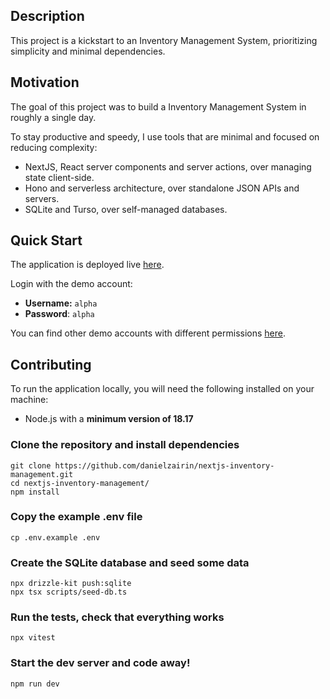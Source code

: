 ## Description

This project is a kickstart to an Inventory Management System, prioritizing simplicity and minimal dependencies.
## Motivation

The goal of this project was to build a Inventory Management System in roughly a single day.

To stay productive and speedy, I use tools that are minimal and focused on reducing complexity:

- NextJS, React server components and server actions, over managing state client-side.
- Hono and serverless architecture, over standalone JSON APIs and servers.
- SQLite and Turso, over self-managed databases.

## Quick Start

The application is deployed live [here](https://nextjs-inventory-management.vercel.app/auth/login).

Login with the demo account:

- **Username:** `alpha`
- **Password**: `alpha`

You can find other demo accounts with different permissions [here](https://nextjs-inventory-management.vercel.app/demo-accounts).

## Contributing

To run the application locally, you will need the following installed on your machine:

- Node.js with a **minimum version of 18.17**

### Clone the repository and install dependencies

```
git clone https://github.com/danielzairin/nextjs-inventory-management.git
cd nextjs-inventory-management/
npm install
```

### Copy the example .env file

```
cp .env.example .env
```

### Create the SQLite database and seed some data

```
npx drizzle-kit push:sqlite
npx tsx scripts/seed-db.ts
```

### Run the tests, check that everything works

```
npx vitest
```

### Start the dev server and code away!

```
npm run dev
```
